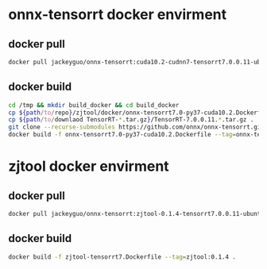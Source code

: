 # onnx-tensorrt docker envirment

## docker pull

```bash
docker pull jackeyguo/onnx-tensorrt:cuda10.2-cudnn7-tensorrt7.0.0.11-ubuntu18.04-py37
```

## docker build

```bash
cd /tmp && mkdir build_docker && cd build_docker
cp ${path/to/repo}/zjtool/docker/onnx-tensorrt7.0-py37-cuda10.2.Dockerfile .
cp ${path/to/downlaod TensorRT-*.tar.gz}/TensorRT-7.0.0.11.*.tar.gz .
git clone --recurse-submodules https://github.com/onnx/onnx-tensorrt.git -b 7.0
docker build -f onnx-tensorrt7.0-py37-cuda10.2.Dockerfile --tag=onnx-tensorrt:10.2-7.0 .
```

# zjtool docker envirment

## docker pull

```bash
docker pull jackeyguo/onnx-tensorrt:zjtool-0.1.4-tensorrt7.0.0.11-ubuntu18.04-py36-zh
```

## docker build

```bash
docker build -f zjtool-tensorrt7.Dockerfile --tag=zjtool:0.1.4 .
```